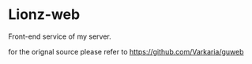 # Lionz-web
Front-end service of my server.

for the orignal source please refer to https://github.com/Varkaria/guweb
